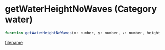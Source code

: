 # getWaterHeightNoWaves (Category water)

```js
function getWaterHeightNoWaves(x: number, y: number, z: number, height: numberPtr): Array
```

[filename](getWaterHeightNoWaves_m.md ':include')